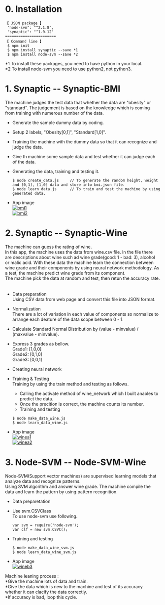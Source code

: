 # 0. Installation  
````  
【 JSON package 】
 "node-svm": "^2.1.8",  
 "synaptic": "^1.0.12"
=======================  
【 Command line 】
 $ npm init  
 $ npm install synaptic --save *1 
 $ npm install node-svm --save *2  
````  
  
  *1 To install these packages, you need to have python in your local.  
  *2 To install node-svm you need to use python2, not python3.  


# 1. Synaptic -- Synaptic-BMI  
  The machine judges the test data that whether the data are "obesity" or "standard". The judgement is based on the knowledge which is coming from training with numerous number of the data.  
    
  * Generate the sample dummy data by coding.  
  * Setup 2 labels, "Obesity[0,1]", "Standard[1,0]".  
  * Training the machine with the dummy data so that it can recognize and judge the data.  
  * Give th machine some sample data and test whether it can judge each of the data.  
  * Generating the data, training and testing it.  
    ````  
    $ node create_data.js     // To generate the random height, weight and [0,1], [1,0] data and store into bmi.json file.  
    $ node learn_data.js      // To train and test the machine by using generated data.  
    ````  
       
  * App image  
    <a href="https://ibb.co/jrrpUa"><img src="https://preview.ibb.co/bGb1aF/bmi1.png" alt="bmi1" border="0"></a>  
    <a href="https://ibb.co/gwTshv"><img src="https://preview.ibb.co/mxOQ2v/bmi2.png" alt="bmi2" border="0"></a>  
    
   
# 2. Synaptic -- Synaptic-Wine  
  The machine can guess the rating of wine.  
  In this app, the machine uses the data from wine.csv file. In the file there are descriptions about wine such ad wine grade(good: 1 - bad: 3), alcohol or malic acid. With these data the machine learn the connection between wine grade and their components by using neural network methodology. As a test, the machine predict wine grade from its component.  
  The machine pick the data at random and test, then retun the accuracy rate.  
  　 
  * Data preparation  
    Using CSV data from web page and convert this file into JSON format.
  * Normalization  
    There are a lot of variation in each value of components so normalize to arrange each deature of the data scope between 0 - 1.  
  * Calculate Standard Normal Distribution by (value - minvalue) / (maxvalue - minvalue).  
  
  * Express 3 grades as bellow.  
     Grade1: [1,0,0]  
     Grade2: [0,1,0]  
     Grade3: [0,0,1]  
     
  * Creating neural network  
    
  * Training & Testing  
    Training by using the train method and testing as follows.  
    - Calling the activate method of wine_network which I built anables to predict the data.  
    - Once the precition is correct, the machine counts its number.  
    - Training and testing  
    ````  
    $ node make_data_wine.js  
    $ node learn_data_wine.js  
    ````  

  * App image  
    <a href="https://ibb.co/iaeZUa"><img src="https://preview.ibb.co/mZrRaF/winea1.png" alt="winea1" border="0"></a>  
    <a href="https://ibb.co/eTwsFF"><img src="https://preview.ibb.co/dvLKvF/winea2.png" alt="winea2" border="0"></a>  
        
          
# 3. Node-SVM -- Node-SVM-Wine  
   Node-SVM(Support vector machines) are supervised learning models that analyze data and recognize patterns.  
   Using SVM algorithm and answer wine grade. The machine compile the data and learn the pattern by using pattern recognition.  
  
   * Data preparetation  
   * Use svm.CSVClass  
     To use node-svm use following.  
     ````  
     var svm = require('node-svm');    
     var clf = new svm.CSVC();  
     ````  
   * Training and testing  
      ````  
      $ node make_data_wine_svm.js  
      $ node learn_data_wine_svm.js  
      ````  
            
   * App image  
     <a href="https://ibb.co/etYxFF"><img src="https://preview.ibb.co/fR8WaF/wineb3.png" alt="wineb3" border="0"></a>


   Machine leaning process :  
   *Give the machine lots of data and train.  
   *Give the data which is new to the machine and test of its accuracy whether it can clacify the data correctly.  
   *If accuracy is bad, loop this cycle.  

    
         
  